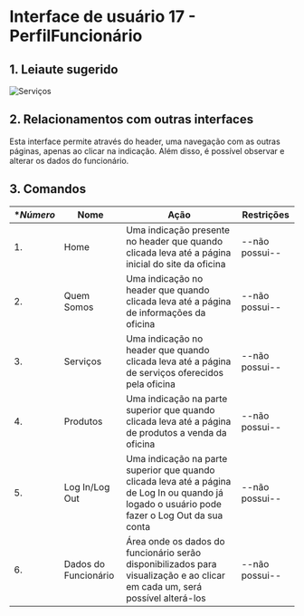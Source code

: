 # Interface de usuário 17 - PerfilFuncionário

## 1. Leiaute sugerido

![Serviços](leiaute/PerfilFuncionário.png)

## 2. Relacionamentos com outras interfaces

Esta interface permite através do header, uma navegação com as outras páginas, apenas ao clicar na indicação. 
Além disso, é possível observar e alterar os dados do funcionário.

## 3. Comandos

| **Número* | **Nome** | **Ação** | **Restrições** |
| --- | --- | --- | --- |
|1. | Home | Uma indicação presente no header que quando clicada leva até a página inicial do site da oficina | --não possui-- |
|2. | Quem Somos | Uma indicação no header que quando clicada leva até a página de informações da oficina | --não possui-- |
|3. | Serviços | Uma indicação no header que quando clicada leva até a página de serviços oferecidos pela oficina | --não possui-- |
|4. | Produtos | Uma indicação na parte superior que quando clicada leva até a página de produtos a venda da oficina | --não possui-- |
|5. | Log In/Log Out | Uma indicação na parte superior que quando clicada leva até a página de Log In ou quando já logado o usuário pode fazer o Log Out da sua conta | --não possui-- |
|6. | Dados do Funcionário | Área onde os dados do funcionário serão disponibilizados para visualização e ao clicar em cada um, será possível alterá-los | --não possui-- |
